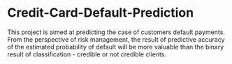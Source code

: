 # Credit-Card-Default-Prediction
This project is aimed at predicting the case of customers default payments. From the perspective of risk management, the result of predictive accuracy of the estimated probability of default will be more valuable than the binary result of classification - credible or not credible clients.
